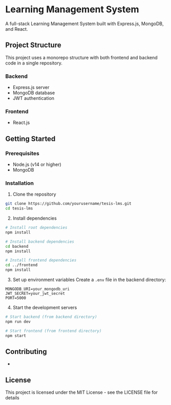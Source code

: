 # Learning Management System

A full-stack Learning Management System built with Express.js, MongoDB, and React.

## Project Structure

This project uses a monorepo structure with both frontend and backend code in a single repository.

### Backend

- Express.js server
- MongoDB database
- JWT authentication

### Frontend

- React.js

## Getting Started

### Prerequisites

- Node.js (v14 or higher)
- MongoDB

### Installation

1. Clone the repository

```bash
git clone https://github.com/yourusername/tesis-lms.git
cd tesis-lms
```

2. Install dependencies

```bash
# Install root dependencies
npm install

# Install backend dependencies
cd backend
npm install

# Install frontend dependencies
cd ../frontend
npm install
```

3. Set up environment variables
   Create a `.env` file in the backend directory:

```
MONGODB_URI=your_mongodb_uri
JWT_SECRET=your_jwt_secret
PORT=5000
```

4. Start the development servers

```bash
# Start backend (from backend directory)
npm run dev

# Start frontend (from frontend directory)
npm start
```

## Contributing

-

## License

This project is licensed under the MIT License - see the LICENSE file for details
